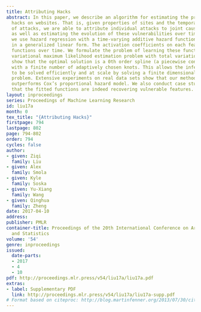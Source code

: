 ```yaml
---
title: Attributing Hacks
abstract: In this paper, we describe an algorithm for estimating the provenance of
  hacks on websites. That is, given properties of sites and the temporal occurrence
  of attacks, we are able to attribute individual attacks to joint causes and vulnerabilities,
  as well as estimating the evolution of these vulnerabilities over time. Specifically,
  we use hazard regression with a time-varying additive hazard function parameterized
  in a generalized linear form. The activation coefficients on each feature are continuous-time
  functions over time. We formulate the problem of learning these functions as a constrained
  variational maximum likelihood estimation problem with total variation penalty and
  show that the optimal solution is a 0th order spline (a piecewise constant function)
  with a finite number of adaptively chosen knots. This allows the inference problem
  to be solved efficiently and at scale by solving a finite dimensional optimization
  problem. Extensive experiments on real data sets show that our method significantly
  outperforms Cox’s proportional hazard model. We also conduct case studies and verify
  that the fitted functions are indeed recovering vulnerable features.
layout: inproceedings
series: Proceedings of Machine Learning Research
id: liu17a
month: 0
tex_title: "{Attributing Hacks}"
firstpage: 794
lastpage: 802
page: 794-802
order: 794
cycles: false
author:
- given: Ziqi
  family: Liu
- given: Alex
  family: Smola
- given: Kyle
  family: Soska
- given: Yu-Xiang
  family: Wang
- given: Qinghua
  family: Zheng
date: 2017-04-10
address: 
publisher: PMLR
container-title: Proceedings of the 20th International Conference on Artificial Intelligence
  and Statistics
volume: '54'
genre: inproceedings
issued:
  date-parts:
  - 2017
  - 4
  - 10
pdf: http://proceedings.mlr.press/v54/liu17a/liu17a.pdf
extras:
- label: Supplementary PDF
  link: http://proceedings.mlr.press/v54/liu17a/liu17a-supp.pdf
# Format based on citeproc: http://blog.martinfenner.org/2013/07/30/citeproc-yaml-for-bibliographies/
---
```

